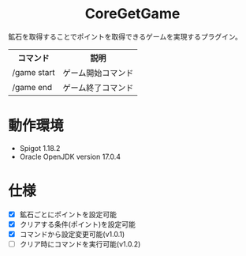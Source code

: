 <h1 align="center">CoreGetGame</h1>

鉱石を取得することでポイントを取得できるゲームを実現するプラグイン。

<table>
    <tr>
        <th>コマンド</th><th>説明</th>
    </tr>
    <tr>
        <td>/game start</td><td>ゲーム開始コマンド</td>
    </tr>
    <tr>
        <td>/game end</td><td>ゲーム終了コマンド</td>
    </tr>
</table>

# 動作環境
- Spigot 1.18.2
- Oracle OpenJDK version 17.0.4

# 仕様
- [x] 鉱石ごとにポイントを設定可能
- [x] クリアする条件(ポイント)を設定可能
- [x] コマンドから設定変更可能(v1.0.1)
- [ ] クリア時にコマンドを実行可能(v1.0.2)